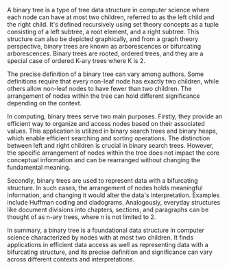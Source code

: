 A binary tree is a type of tree data structure in computer science where each node can have at most two children, referred to as the left child and the right child. It's defined recursively using set theory concepts as a tuple consisting of a left subtree, a root element, and a right subtree. This structure can also be depicted graphically, and from a graph theory perspective, binary trees are known as arborescences or bifurcating arborescences. Binary trees are rooted, ordered trees, and they are a special case of ordered K-ary trees where K is 2.

The precise definition of a binary tree can vary among authors. Some definitions require that every non-leaf node has exactly two children, while others allow non-leaf nodes to have fewer than two children. The arrangement of nodes within the tree can hold different significance depending on the context.

In computing, binary trees serve two main purposes. Firstly, they provide an efficient way to organize and access nodes based on their associated values. This application is utilized in binary search trees and binary heaps, which enable efficient searching and sorting operations. The distinction between left and right children is crucial in binary search trees. However, the specific arrangement of nodes within the tree does not impact the core conceptual information and can be rearranged without changing the fundamental meaning.

Secondly, binary trees are used to represent data with a bifurcating structure. In such cases, the arrangement of nodes holds meaningful information, and changing it would alter the data's interpretation. Examples include Huffman coding and cladograms. Analogously, everyday structures like document divisions into chapters, sections, and paragraphs can be thought of as n-ary trees, where n is not limited to 2.

In summary, a binary tree is a foundational data structure in computer science characterized by nodes with at most two children. It finds applications in efficient data access as well as representing data with a bifurcating structure, and its precise definition and significance can vary across different contexts and interpretations.

